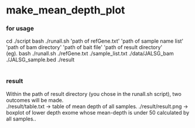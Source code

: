# make_mean_depth_plot

<h3>for usage</h3>
cd ./script
bash ./runall.sh 'path of refGene.txt' 'path of sample name list' 'path of bam directory' 'path of bait file' 'path of result directory'

<br>
(eg). bash ./runall.sh ./refGene.txt ./sample_list.txt ./data/JALSG_bam ./JALSG_sample.bed ./result

<br>
<br>

<h3>result</h3>
Within the path of result directory (you chose in the runall.sh script), two outcomes will be made.<br>
./result/table.txt -> table of mean depth of all samples.
./result/result.png -> boxplot of lower depth exome whose mean-depth is under 50 calculated by all samples..

